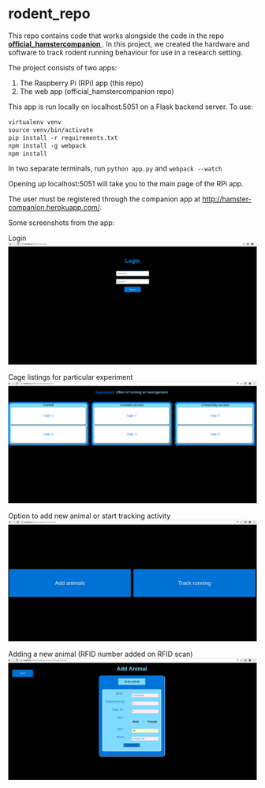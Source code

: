 
# rodent_repo

This repo contains code that works alongside the code in the repo <b> <a href="https://github.com/a-gheorghe/official_hamstercompanion"> official_hamstercompanion </a></b>. In this project, we created the hardware and software to track rodent running behaviour for use in a research setting. 

The project consists of two apps: 
1. The Raspberry Pi (RPi) app (this repo) 
2. The web app (official_hamstercompanion repo)

This app is run locally on localhost:5051 on a Flask backend server. To use:

``` pip install virtualenv
virtualenv venv
source venv/bin/activate
pip install -r requirements.txt
npm install -g webpack
npm install
```

In two separate terminals, run `python app.py` and `webpack --watch`

Opening up localhost:5051 will take you to the main page of the RPi app.

The user must be registered through the companion app at http://hamster-companion.herokuapp.com/.

Some screenshots from the app:

Login
![alt text](https://github.com/a-gheorghe/rodent_repo/blob/master/screenshots/login.png)

Cage listings for particular experiment
![alt text](https://github.com/a-gheorghe/rodent_repo/blob/master/screenshots/cage_list.png)

Option to add new animal or start tracking activity
![alt text](https://github.com/a-gheorghe/rodent_repo/blob/master/screenshots/options.png)

Adding a new animal (RFID number added on RFID scan)
![alt text](https://github.com/a-gheorghe/rodent_repo/blob/master/screenshots/add_animal.png)












